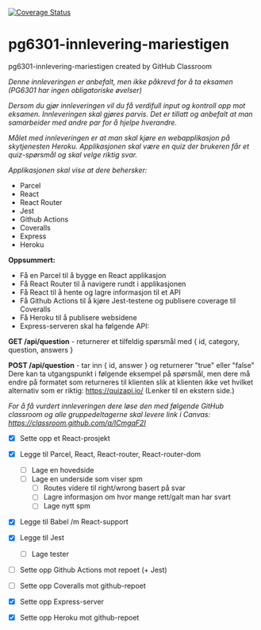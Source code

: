 [![Coverage Status](https://coveralls.io/repos/github/kristiania-pg6301-2022/pg6301-innlevering-mariestigen/badge.svg?branch=main)](https://coveralls.io/github/kristiania-pg6301-2022/pg6301-innlevering-mariestigen?branch=main)

# pg6301-innlevering-mariestigen
pg6301-innlevering-mariestigen created by GitHub Classroom

_Denne innleveringen er anbefalt, men ikke påkrevd for å ta eksamen (PG6301 har ingen obligatoriske øvelser)_

_Dersom du gjør innleveringen vil du få verdifull input og kontroll opp mot eksamen. Innleveringen skal gjøres parvis. Det er tillatt og anbefalt at man samarbeider med andre par for å hjelpe hverandre._

_Målet med innleveringen er at man skal kjøre en webapplikasjon på skytjenesten Heroku. Applikasjonen skal være en quiz der brukeren får et quiz-spørsmål og skal velge riktig svar._

_Applikasjonen skal vise at dere behersker:_

- Parcel
- React
- React Router
- Jest
- Github Actions
- Coveralls
- Express
- Heroku

**Oppsummert:**

- Få en Parcel til å bygge en React applikasjon
- Få React Router til å navigere rundt i applikasjonen
- Få React til å hente og lagre informasjon til et API
- Få Github Actions til å kjøre Jest-testene og publisere coverage til Coveralls
- Få Heroku til å publisere websidene
- Express-serveren skal ha følgende API:

**GET /api/question** - returnerer et tilfeldig spørsmål med { id, category, question, answers }

**POST /api/question** - tar inn { id, answer } og returnerer "true" eller "false"
Dere kan ta utgangspunkt i følgende eksempel på spørsmål, men dere må endre på formatet som returneres til klienten slik at klienten ikke vet hvilket alternativ som er riktig: https://quizapi.io/ (Lenker til en ekstern side.)

_For å få vurdert innleveringen dere løse den med følgende GitHub classroom og alle gruppedeltagerne skal levere link i Canvas: https://classroom.github.com/a/lCmgaF2I_

- [x] Sette opp et React-prosjekt
- [x] Legge til Parcel, React, React-router, React-router-dom
  - [ ] Lage en hovedside
  - [ ] Lage en underside som viser spm
    - [ ] Routes videre til right/wrong basert på svar
    - [ ] Lagre informasjon om hvor mange rett/galt man har svart
    - [ ] Lage nytt spm

- [x] Legge til Babel /m React-support 
- [x] Legge til Jest
   - [ ] Lage tester
- [ ] Sette opp Github Actions mot repoet (+ Jest)
- [ ] Sette opp Coveralls mot github-repoet
- [x] Sette opp Express-server
- [x] Sette opp Heroku mot github-repoet 


